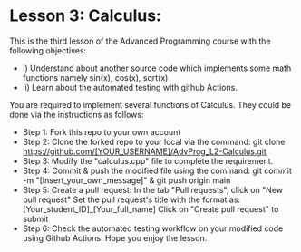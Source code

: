 # Lesson 3: Calculus:
This is the third lesson of the Advanced Programming course with the following objectives:
* i) Understand about another source code which implements some math functions namely sin(x), cos(x), sqrt(x)
* ii) Learn about the automated testing with github Actions.

You are required to implement several functions of Calculus. They could be done via the instructions as follows:

* Step 1: Fork this repo to your own account
* Step 2: Clone the forked repo to your local via the command: git clone https://github.com/[YOUR_USERNAME]/AdvProg_L2-Calculus.git
* Step 3: Modify the "calculus.cpp" file to complete the requirement.
* Step 4: Commit & push the modified file using the command: git commit -m "[Insert_your_own_message]" & git push origin main
* Step 5: Create a pull request:
In the tab "Pull requests", click on "New pull request"
Set the pull request's title with the format as: [Your_student_ID]_[Your_full_name]
Click on "Create pull request" to submit
* Step 6: Check the automated testing workflow on your modified code using Github Actions.
Hope you enjoy the lesson.
